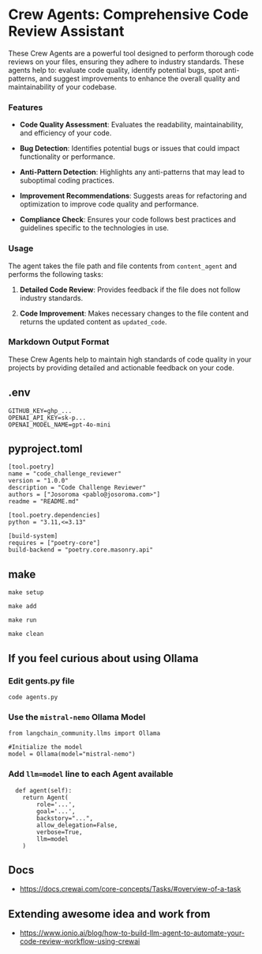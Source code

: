 # Crew Agents: Comprehensive Code Review Assistant

These Crew Agents are a powerful tool designed to perform thorough code reviews on your files, ensuring they adhere to industry standards. These agents help to: evaluate code quality, identify potential bugs, spot anti-patterns, and suggest improvements to enhance the overall quality and maintainability of your codebase.

### Features

- **Code Quality Assessment**: Evaluates the readability, maintainability, and efficiency of your code.

- **Bug Detection**: Identifies potential bugs or issues that could impact functionality or performance.

- **Anti-Pattern Detection**: Highlights any anti-patterns that may lead to suboptimal coding practices.

- **Improvement Recommendations**: Suggests areas for refactoring and optimization to improve code quality and performance.

- **Compliance Check**: Ensures your code follows best practices and guidelines specific to the technologies in use.

### Usage

The agent takes the file path and file contents from `content_agent` and performs the following tasks:

1. **Detailed Code Review**: Provides feedback if the file does not follow industry standards.

2. **Code Improvement**: Makes necessary changes to the file content and returns the updated content as `updated_code`.

### Markdown Output Format

These Crew Agents help to maintain high standards of code quality in your projects by providing detailed and actionable feedback on your code.

## .env

```
GITHUB_KEY=ghp_...
OPENAI_API_KEY=sk-p...
OPENAI_MODEL_NAME=gpt-4o-mini
```

## pyproject.toml

```
[tool.poetry]
name = "code_challenge_reviewer"
version = "1.0.0"
description = "Code Challenge Reviewer"
authors = ["Josoroma <pablo@josoroma.com>"]
readme = "README.md"

[tool.poetry.dependencies]
python = "3.11,<=3.13"

[build-system]
requires = ["poetry-core"]
build-backend = "poetry.core.masonry.api"
```

## make

```
make setup
```

```
make add
```

```
make run
```

```
make clean
```

## If you feel curious about using Ollama

### Edit gents.py file

```
code agents.py
```

### Use the `mistral-nemo` Ollama Model

```
from langchain_community.llms import Ollama

#Initialize the model
model = Ollama(model="mistral-nemo")
```

### Add `llm=model` line to each Agent available

```
  def agent(self):
    return Agent(
        role='...',
        goal='...',
        backstory="...",
        allow_delegation=False,
        verbose=True,
        llm=model
    )
```

## Docs

- https://docs.crewai.com/core-concepts/Tasks/#overview-of-a-task

## Extending awesome idea and work from

- https://www.ionio.ai/blog/how-to-build-llm-agent-to-automate-your-code-review-workflow-using-crewai